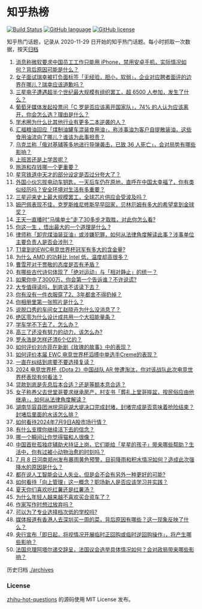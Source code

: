 # 知乎热榜
[![Build Status](https://github.com/ToWeLong/zhihu-hot-questions/workflows/CI/badge.svg)](https://github.com/ToWeLong/zhihu-hot-questions/actions)
[![GitHub language](https://img.shields.io/badge/language-golang-orange.svg)](https://golang.org/)
[![GitHub license](https://img.shields.io/github/license/ToWeLong/zhihu-hot-questions)](https://github.com/ToWeLong/zhihu-hot-questions/blob/main/LICENSE)

知乎热门话题，记录从 2020-11-29 日开始的知乎热门话题。每小时抓取一次数据，按天[归档](./archives)

<!-- BEGIN -->

1. [消息称微软要求中国员工工作只能用 iPhone，禁用安卓手机，实际情况如何？背后原因可能是什么？](https://www.zhihu.com/question/661075567)
1. [女子面试瑞幸被打负面标签「无经验，胆小，软弱」，企业对应聘者面评的边界在哪儿？瑞幸应该道歉吗？](https://www.zhihu.com/question/661067275)
1. [三星电子遭遇超半个世纪最大规模有组织罢工，超 6500 人参加，发生了什么？](https://www.zhihu.com/question/661058434)
1. [葡萄牙媒体发起投票问「C 罗是否应该离开国家队」，74% 的人认为应该离开，你会怎么选？理由是什么？](https://www.zhihu.com/question/661045383)
1. [学术圈为什么比其他行业有更多二本逆袭的人？](https://www.zhihu.com/question/660957971)
1. [汇福粮油回应「煤制油罐车混装食用油」，称涉事油为客户自提散装油，这些食用油流向了哪儿？谁该为此事担责？](https://www.zhihu.com/question/661061988)
1. [乌克兰称「俄对基辅等多地进行导弹袭击，已致 36 人死亡」，会对局势有哪些影响？](https://www.zhihu.com/question/661115287)
1. [上班苦还是上学苦呢？](https://www.zhihu.com/question/657067852)
1. [旅游和存钱哪一个更重要？](https://www.zhihu.com/question/656343425)
1. [星穹铁道中天才的部分设定是否过分夸大了？](https://www.zhihu.com/question/654902509)
1. [外国小伙忘拔电动车钥匙，一天后车仍在原地，直呼在中国太幸福了，你有类似经历吗？安全环境对生活有多重要？](https://www.zhihu.com/question/661035909)
1. [三星迎来史上最大规模罢工，全球芯片供应会受波及吗？](https://www.zhihu.com/question/661032824)
1. [姆巴佩表现不佳，克罗斯维尼修斯早早回家，贝林厄姆有多大的希望拿到金球奖？](https://www.zhihu.com/question/660998393)
1. [王天一直播时“马擒单士”走了30多步才取胜，对此你怎么看?](https://www.zhihu.com/question/660961953)
1. [你这一生 ，悟出最大的一个道理是什么 ?](https://www.zhihu.com/question/661001252)
1. [律师称「卸完煤油装豆油」或涉嫌犯罪，如何从法律角度解读此事？涉事单位主要负责人是否会涉刑？](https://www.zhihu.com/question/661083307)
1. [T1拿到的EWC电竞世界杯冠军有多大的含金量?](https://www.zhihu.com/question/661034647)
1. [为什么 AMD 的功耗比 Intel 低，温度却高很多？](https://www.zhihu.com/question/442743924)
1. [曹雪芹对于贾敬的态度是否有矛盾？](https://www.zhihu.com/question/658151161)
1. [有哪些古代诗句体现了「绝对运动」与「相对静止」的统一？](https://www.zhihu.com/question/660601896)
1. [如果你中了3000万，你会第一个告诉谁？不许说谎?](https://www.zhihu.com/question/657532626)
1. [大专值得读吗，到底该不该读下去？](https://www.zhihu.com/question/660888541)
1. [你有没有一件衣服穿了2、3年都舍不得扔掉？](https://www.zhihu.com/question/661116985)
1. [你相册里第一张照片是什么？](https://www.zhihu.com/question/659788762)
1. [说脱口秀的车间女工赵晓卉为什么没消息了？](https://www.zhihu.com/question/393643278)
1. [绝区零为什么设计成共用一个大招能量条？](https://www.zhihu.com/question/660990751)
1. [学车学不下去了，怎么办？](https://www.zhihu.com/question/660641070)
1. [高三了还没有努力的动力，该怎么办?](https://www.zhihu.com/question/661082921)
1. [罗永浩是怎样还清6个亿的？](https://www.zhihu.com/question/498899490)
1. [如何评价刘亦菲在新剧《玫瑰的故事》中的表现？](https://www.zhihu.com/question/658424732)
1. [如何评价本届 EWC 电竞世界杯滔搏中单选手Creme的表现？](https://www.zhihu.com/question/661068362)
1. [一直在纠结到底要不要选择复读？](https://www.zhihu.com/question/660972575)
1. [2024 电竞世界杯《Dota 2》中国战队 AR 惨遭淘汰，你对该战队此次电竞世界杯表现有何看法？](https://www.zhihu.com/question/660880927)
1. [贷款到底是先息后本合适？还是等额本息合适？](https://www.zhihu.com/question/658819800)
1. [女子称养父去世堂哥要求继承房产，村支书「葬礼上堂哥摔盆，按民俗应由他继承」，如何从法律角度解读？](https://www.zhihu.com/question/660966074)
1. [湖南华容县团洲垸洞庭湖大堤决口完成封堵，封堵完成是否意味着抢险结束？封堵后里面的水该怎么排？](https://www.zhihu.com/question/661086104)
1. [如何看待2024年7月9日A股市场行情？](https://www.zhihu.com/question/661022172)
1. [有什么支撑你继续活下去的信念？](https://www.zhihu.com/question/660849688)
1. [哪一个瞬间让你觉得猫和人很像？](https://www.zhihu.com/question/401964783)
1. [中国首批孤独症辅助犬持证上岗，它们能给「星星的孩子」带来哪些帮助？生活中，你有过被小动物治愈的时刻吗？](https://www.zhihu.com/question/661036199)
1. [7 月 8 日河南郑州发布暴雨黄色预警，目前降雨和积水情况如何？造成此次强降水的原因是什么？](https://www.zhihu.com/question/661023765)
1. [都在说人工智能会让人失业，但是会不会有另外一种更好的可能?](https://www.zhihu.com/question/660840392)
1. [如何看待「向上管理」这一概念？职场新人是否应该学习并实践？](https://www.zhihu.com/question/660814426)
1. [夏天你们喜欢吃红薯还是红薯汤？](https://www.zhihu.com/question/660466757)
1. [为什么年轻人越来越不喜欢买合资车了？](https://www.zhihu.com/question/621599890)
1. [作家写作时想过放弃吗？](https://www.zhihu.com/question/657223063)
1. [可以为了专业选择档次低的学校吗?](https://www.zhihu.com/question/660923906)
1. [媒体报道有香港人去深圳买一周的菜，背后原因有哪些？这一现象反映了什么？](https://www.zhihu.com/question/660993586)
1. [央行宣布「即日起，将视情况开展临时正回购或临时逆回购操作」，将产生哪些影响？](https://www.zhihu.com/question/661025635)
1. [法国总理阿塔尔递交辞呈，法国议会选举具体情况如何？会对政局带来哪些影响？](https://www.zhihu.com/question/661028013)

<!-- END -->

历史归档 [./archives](./archives)


### License
[zhihu-hot-questions](https://github.com/towelong/zhihu-hot-questions) 的源码使用 MIT License 发布。